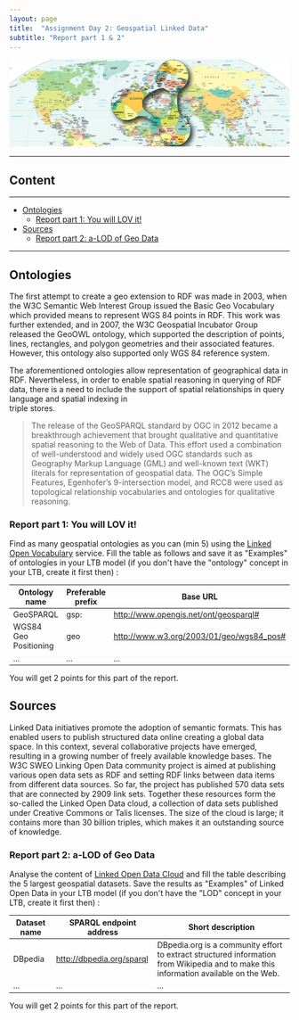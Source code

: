 ```yaml
---
layout: page
title:  "Assignment Day 2: Geospatial Linked Data"
subtitle: "Report part 1 & 2"
---
```


<img src="gld.png" alt="Geospatial Linked Data">

---------------

## Content
---

- [Ontologies](#onto)
  - [Report part 1: You will LOV it!](#lov)
- [Sources](#sources)
  - [Report part 2: a-LOD of Geo Data](#lodv)

--------------


## Ontologies <a name="onto"></a>

The first attempt to create a geo extension to RDF was made in 2003, 
when the W3C Semantic Web Interest Group issued the Basic Geo Vocabulary 
which provided means to represent 
WGS 84 points in RDF. This work was further extended, and in 2007, the W3C 
Geospatial Incubator Group released the GeoOWL 
ontology, which supported the description of points, lines, rectangles, 
and polygon geometries and their associated features. However, this ontology 
also supported only WGS 84 reference system.

The aforementioned ontologies allow representation of 
geographical data in RDF. Nevertheless, in order to enable spatial 
reasoning in querying of RDF data, there is a need to include the 
support of spatial relationships in query language and spatial indexing in  
triple stores. 

>The release of the GeoSPARQL standard by OGC in 2012 became a breakthrough achievement that 
brought qualitative and quantitative spatial reasoning to the Web of Data. 
This effort used a combination of well-understood and widely used OGC standards such as Geography Markup Language (GML) 
and well-known text (WKT) literals for representation of geospatial data. The OGC’s Simple Features, 
Egenhofer’s 9-intersection model, and RCC8 were used as topological relationship vocabularies and ontologies 
for qualitative reasoning. 

### Report part 1: You will LOV it! <a name="lov"></a>

Find as many geospatial ontologies as you can (min 5) 
using the [Linked Open Vocabulary](https://lov.linkeddata.es/dataset/lov) 
service. Fill the table as follows and save it as "Examples" of ontologies in your LTB model 
(if you don't have the "ontology" concept in your LTB, create it first then) :

| Ontology name | Preferable prefix | Base URL |
| ---- | --- | -------------- |
| GeoSPARQL | gsp: | http://www.opengis.net/ont/geosparql# |
| WGS84 Geo Positioning | geo | http://www.w3.org/2003/01/geo/wgs84_pos# |
| ... | ... | ... |

You will get 2 points for this part of the report. 

## Sources <a name="sources"></a>

Linked Data initiatives promote the adoption of semantic formats. 
This has enabled users to publish structured data online creating a 
global data space. In this context, several collaborative projects have 
emerged, resulting in a growing number of freely available knowledge bases. 
The W3C SWEO Linking Open Data community project is aimed at publishing 
various open data sets as RDF and setting RDF links between data items from 
different data sources. So far, the project has published 570 data sets that 
are connected by 2909 link sets. Together these resources form the so-called 
the Linked Open Data cloud, a collection of data sets published under 
Creative Commons or Talis licenses. 
The size of the cloud is large; it contains more than 30 billion triples, 
which makes it an outstanding source of knowledge.

### Report part 2: a-LOD of Geo Data <a name="sources"></a>

Analyse the content of [Linked Open Data Cloud](https://lod-cloud.net/) and 
 fill the table describing the 5 largest geospatial datasets. Save the results 
 as "Examples" of Linked Open Data in your LTB model 
 (if you don't have the "LOD" concept in your LTB, create it first then) :

| Dataset name | SPARQL endpoint address | Short description |
| ---- | --- | -------------- |
| DBpedia | <http://dbpedia.org/sparql> | DBpedia.org is a community effort to extract structured information from Wikipedia and to make this information available on the Web.  |
| ... | ... | ... |

You will get 2 points for this part of the report. 
